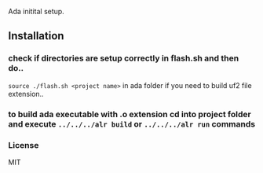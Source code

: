 Ada initital setup.

## Installation

### check if directories are setup correctly in flash.sh and then do..

``` source ./flash.sh <project name> ``` in ada folder if you need to build uf2 file extension..

### to build ada executable with .o extension cd into project folder and execute ``` ../../../alr build ``` or ``` ../../../alr run ``` commands

### License

MIT
